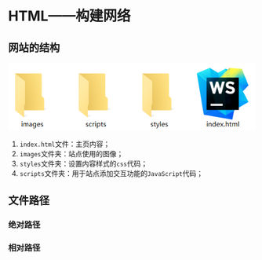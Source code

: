 # HTML——构建网络

## 网站的结构

![网站结构](../images/网站结构.png)

1. `index.html`文件：主页内容；
2. `images`文件夹：站点使用的图像；
3. `styles`文件夹：设置内容样式的`css`代码；
4. `scripts`文件夹：用于站点添加交互功能的`JavaScript`代码；

## 文件路径

### 绝对路径

### 相对路径